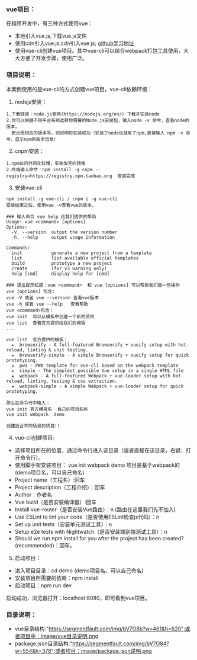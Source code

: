 ### vue项目：
在程序开发中，有三种方式使用vue：
- 本地引入vue.js,下载vue.js文件
- 使用cdn引入vue.js,cdn引入vue.js;  [github学习地址](https://github.com/lushunzhi/vue-project.git)
- 使用vue-cli创建vue项目。其中vue-cli可以结合webpack打包工具使用，大大方便了开发步骤，使用广泛。

### 项目说明：
本案例使用的是vue-cli的方式创建vue项目，vue-cli依赖环境：
1. nodejs安装：
```
1.下载链接：node.js官网(https://nodejs.org/en/) 下载并安装node
2.你可以根据不同平台系统选择你需要的Node.js安装包，输入node -v 命令，查看node的版本，
  若出现相应的版本号，则说明你安装成功（安装了node也就有了npm,直接输入 npm -v 命令，显示npm的版本信息）
```
2. cnpm安装：
```
1.npm访问外网比较慢，安装淘宝的镜像
2.终端输入命令：npm install -g cnpm --registry=https://registry.npm.taobao.org  安装完成
```
3. 安装vue-cli
```
npm install -g vue-cli / cnpm i -g vue-cli
安装结束之后，使用vue -v查看vue的版本。
```
```
### 输入命令 vue help 给我们提供的帮助
Usage: vue <command> [options]
Options:
  -V, --version  output the version number
  -h, --help     output usage information

Commands:
  init           generate a new project from a template
  list           list available official templates
  build          prototype a new project
  create         (for v3 warning only)
  help [cmd]     display help for [cmd]

### 语法提示知道：vue <command>  和 vue [options] 可以帮助我们做一些操作
vue [options] 包含:
vue -V 或者 vue --version 查看vue版本
vue -h 或者 vue --help   查看帮助
vue <command>包含：
vue init  可以从模板中创建一个新的项目
vue list  查看官方提供给我们的模板
...

vue list  官方提供的模板：
  ★  browserify - A full-featured Browserify + vueify setup with hot-reload, linting & unit testing.
  ★  browserify-simple - A simple Browserify + vueify setup for quick prototyping.
  ★  pwa - PWA template for vue-cli based on the webpack template
  ★  simple - The simplest possible Vue setup in a single HTML file
  ★  webpack - A full-featured Webpack + vue-loader setup with hot reload, linting, testing & css extraction.
  ★  webpack-simple - A simple Webpack + vue-loader setup for quick prototyping.

那么在命令行中输入：
vue init 官方模板名  自己的项目名称
vue init webpack  demo

创建适合不同场景的项目!!
```
4. vue-cli创建项目:
- 选择项目所在的位置，通过命令行进入该目录（或者直接在该目录，右键，打开命令行）。
- 使用脚手架安装项目： vue init webpack demo 项目是基于webpack的(demo项目名，可以自己命名)
- Project name（工程名）:回车
- Project description（工程介绍）：回车
- Author：作者名
- Vue build（是否安装编译器）:回车
- Install vue-router（是否安装Vue路由）：n  (路由在这里我们先不加入)
- Use ESLint to lint your code（是否使用ESLint检查js代码）：n
- Set up unit tests（安装单元测试工具）：n
- Setup e2e tests with Nightwatch（是否安装端到端测试工具）：n
- Should we run npm install for you after the project has been created? (recommended)：回车。

5. 启动项目：
- 进入项目目录：cd demo  (demo项目名，可以自己命名)
- 安装项目所需要的依赖：npm install
- 启动项目：npm run dev

启动成功，浏览器打开：localhost:8080，即可看到vue项目。


### 目录说明：
- vue目录结构:"https://segmentfault.com/img/bV7O8b?w=461&h=620";或者项目中：image/vue目录说明.png
- package.json目录结构:"https://segmentfault.com/img/bV7O84?w=554&h=378";或者项目：image/package.json说明.png

